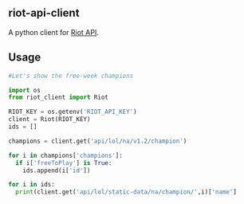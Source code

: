 ## riot-api-client
A python client for [Riot API](https://developer.riotgames.com/).

## Usage

``` python
#Let's show the free-week champions

import os
from riot_client import Riot

RIOT_KEY = os.getenv('RIOT_API_KEY')
client = Riot(RIOT_KEY)
ids = []

champions = client.get('api/lol/na/v1.2/champion')

for i in champions['champions']:
  if i['freeToPlay'] is True:
    ids.append(i['id'])

for i in ids:
  print(client.get('api/lol/static-data/na/champion/',i)['name']
  
```


